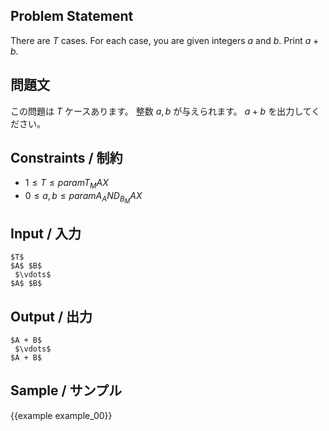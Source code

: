 <div markdown="1" class="lang-en">

Problem Statement
---------

There are $T$ cases.
For each case, you are given integers $a$ and $b$. Print $a + b$.

</div>
<div markdown="1" class="lang-ja">

問題文
---------

この問題は $T$ ケースあります。
整数 $a, b$ が与えられます。 $a + b$ を出力してください。

</div>

Constraints / 制約
---------

- $1 \leq T \leq {{param T_MAX}}$
- $0 \leq a, b \leq {{param A_AND_B_MAX}}$


Input / 入力
---------

```
$T$
$A$ $B$
 $\vdots$
$A$ $B$
```

Output / 出力
---------

```
$A + B$
 $\vdots$
$A + B$
```

Sample / サンプル
---------

{{example example_00}}
